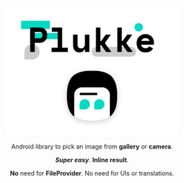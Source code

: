 <p align="center"><img src="/plukke.png" width="400" alt="Plukke"></p>
<p align="center">Android library to pick an image from <b>gallery</b> or <b>camera</b>.</p>
<p align="center"><b><i>Super easy</b></i>. <b>Inline result</b>.</p>
<p align="center"><b>No</b> need for <b>FileProvider</b>. No need for UIs or translations.</p>

